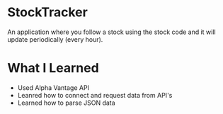 # StockTracker

An application where you follow a stock using the stock code and it will update periodically (every hour).

# What I Learned

* Used Alpha Vantage API
* Leanred how to connect and request data from API's
* Learned how to parse JSON data
